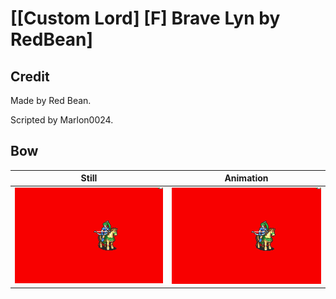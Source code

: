 # [\[Custom Lord\] \[F\] Brave Lyn by RedBean]

## Credit

Made by Red Bean. 

Scripted by Marlon0024.
	
## Bow

| Still | Animation |
| :---: | :-------: |
| ![Bow still](./Bow_000.png) | ![Bow animation](./Bow.gif) |

